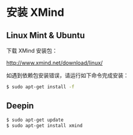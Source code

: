 # 安装 XMind

## Linux Mint & Ubuntu

下载 XMind 安装包：

http://www.xmind.net/download/linux/

如遇到依赖包安装错误，请运行如下命令完成安装：

```bash
$ sudo apt-get install -f
```

## Deepin

```bash
$ sudo apt-get update
$ sudo apt-get install xmind
```
